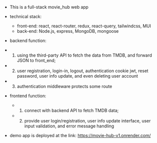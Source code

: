 - This is a full-stack movie_hub web app

- technical stack: 
    - front-end: react, react-router, redux, react-query, tailwindcss, MUI
    - back-end: Node.js, express, MongoDB, mongoose

- backend function: 
 - 1. using the third-party API to fetch the data from TMDB, and forward JSON to front_end;
 - 2. user registration, login-in, logout, authentication cookie jwt, reset password, user info update, and even deleting user account
 - 3. authentication middleware protects some route

- frontend function: 
  - 1. connect with backend API to fetch TMDB data;
  - 2. provide user login/registration, user info update interface, user input validation, and error message handling

- demo app is deployed at the link: https://movie-hub-v1.onrender.com/ 
